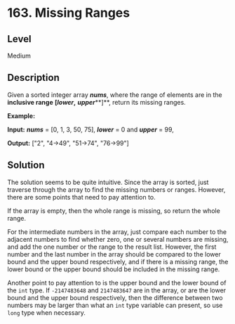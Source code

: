 # 163. Missing Ranges
## Level
Medium

## Description
Given a sorted integer array ***nums***, where the range of elements are in the **inclusive range** **[*****lower*****,** ***upper*****]**, return its missing ranges.

**Example:**

**Input:** ***nums*** = [0, 1, 3, 50, 75], ***lower*** = 0 and ***upper*** = 99,

**Output:** ["2", "4->49", "51->74", "76->99"]

## Solution
The solution seems to be quite intuitive. Since the array is sorted, just traverse through the array to find the missing numbers or ranges. However, there are some points that need to pay attention to.

If the array is empty, then the whole range is missing, so return the whole range.

For the intermediate numbers in the array, just compare each number to the adjacent numbers to find whether zero, one or several numbers are missing, and add the one number or the range to the result list. However, the first number and the last number in the array should be compared to the lower bound and the upper bound respectively, and if there is a missing range, the lower bound or the upper bound should be included in the missing range.

Another point to pay attention to is the upper bound and the lower bound of the `int` type. If `-2147483648` and `2147483647` are in the array, or are the lower bound and the upper bound respectively, then the difference between two numbers may be larger than what an `int` type variable can present, so use `long` type when necessary.